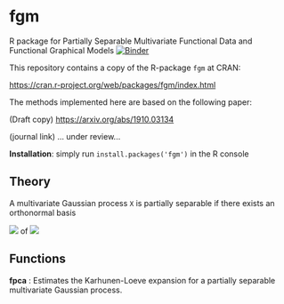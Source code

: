 # fgm
R package for Partially Separable Multivariate Functional Data and Functional Graphical Models
[![Binder](https://mybinder.org/badge_logo.svg)](https://mybinder.org/v2/gh/javzapata/fgm/master)

This repository contains a copy of the R-package `fgm` at CRAN: 

https://cran.r-project.org/web/packages/fgm/index.html

The methods implemented here are based on the following paper: 

(Draft copy) https://arxiv.org/abs/1910.03134

(journal link) ... under review...

**Installation**: simply run `install.packages('fgm')` in the R console

## Theory
A multivariate Gaussian process `X` is partially separable if there exists an orthonormal basis 

<img src="https://render.githubusercontent.com/render/math?math= \\{ \psi_l \\}_{l = 1}"> of <img src="https://render.githubusercontent.com/render/math?math= L^2[0,1]">

## Functions

**fpca** : Estimates the Karhunen-Loeve expansion for a partially separable multivariate Gaussian process.



